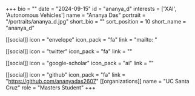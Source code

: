 +++
bio = "" 
date = "2024-09-15" 
id = "ananya_d" 
interests = ['XAI', 'Autonomous Vehicles'] 
name = "Ananya Das" 
portrait = "/portraits/ananya_d.jpg" 
short_bio = "" 
sort_position = 10
 short_name = "ananya_d" 

[[social]] 
    icon = "envelope" 
    icon_pack = "fa" 
    link = "mailto: "

 [[social]] 
    icon = "twitter" 
    icon_pack = "fa" 
    link = "" 

[[social]] 
    icon = "google-scholar" 
    icon_pack = "ai" 
    link = "" 

[[social]] 
    icon = "github" 
    icon_pack = "fa" 
    link = "https://github.com/ananyadas2607" 
[[organizations]] 
     name = "UC Santa Cruz" 
      role = "Masters Student" 
+++
